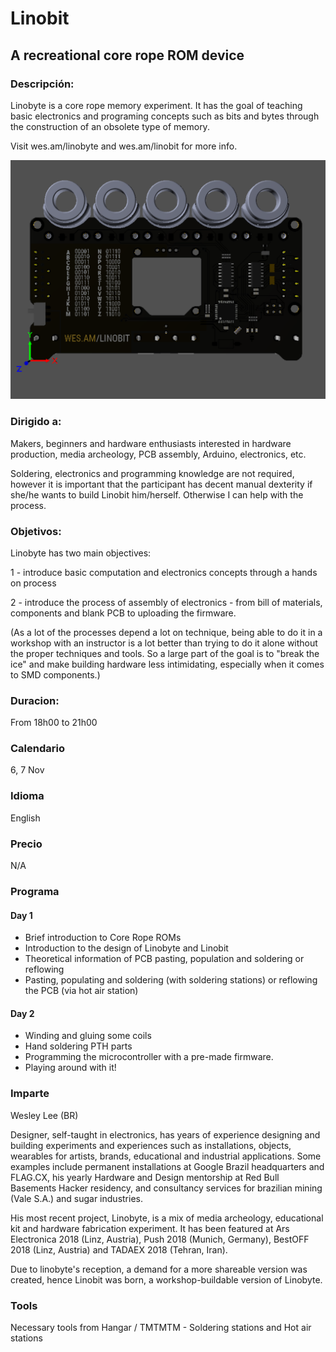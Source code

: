 # Linobit
## A recreational core rope ROM device


### Descripción:
Linobyte is a core rope memory experiment. It has the goal of teaching basic electronics and programing concepts such as bits and bytes through the construction of an obsolete type of memory.

Visit wes.am/linobyte and wes.am/linobit for more info.

<img src="https://github.com/wes06/linobit/blob/master/Images/linobit-2018OCT.png">

### Dirigido a:
Makers, beginners and hardware enthusiasts interested in hardware production, media archeology, PCB assembly, Arduino, electronics, etc. 

Soldering, electronics and programming knowledge are not required, however it is important that the participant has decent manual dexterity if she/he wants to build Linobit him/herself. Otherwise I can help with the process.

### Objetivos:


Linobyte has two main objectives:   


1 - introduce basic computation and electronics concepts through a hands on process  

2 - introduce the process of assembly of electronics - from bill of materials, components and blank PCB to uploading the firmware.  

(As a lot of the processes depend a lot on technique, being able to do it in a workshop with an instructor is a lot better than trying to do it alone without the proper techniques and tools. So a large part of the goal is to "break the ice" and make building hardware less intimidating, especially when it comes to SMD components.)



### Duracion:
From 18h00 to 21h00

### Calendario
6, 7 Nov

### Idioma
English

### Precio
N/A

### Programa

#### Day 1
 - Brief introduction to Core Rope ROMs
 - Introduction to the design of Linobyte and Linobit
 - Theoretical information of PCB pasting, population and soldering or reflowing
 - Pasting, populating and soldering (with soldering stations) or reflowing the PCB (via hot air station)

#### Day 2
 - Winding and gluing some coils
 - Hand soldering PTH parts
 - Programming the microcontroller with a pre-made firmware.
 - Playing around with it!


### Imparte

Wesley Lee (BR)

Designer, self-taught in electronics, has years of experience designing and building experiments and experiences such as installations, objects, wearables for artists, brands, educational and industrial applications. Some examples include permanent installations at Google Brazil headquarters and FLAG.CX, his yearly Hardware and Design mentorship at Red Bull Basements Hacker residency, and consultancy services for brazilian mining (Vale S.A.) and sugar industries.

His most recent project, Linobyte, is a mix of media archeology, educational kit and hardware fabrication experiment. It has been featured at Ars Electronica 2018 (Linz, Austria), Push 2018 (Munich, Germany), BestOFF 2018 (Linz, Austria) and TADAEX 2018 (Tehran, Iran).

Due to linobyte's reception, a demand for a more shareable version was created, hence Linobit was born, a workshop-buildable version of Linobyte.







### Tools




Necessary tools from Hangar / TMTMTM - Soldering stations and Hot air stations













